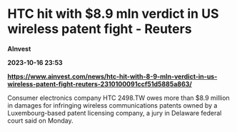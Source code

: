 # HTC hit with $8.9 mln verdict in US wireless patent fight - Reuters
**AInvest**

**2023-10-16 23:53**

**https://www.ainvest.com/news/htc-hit-with-8-9-mln-verdict-in-us-wireless-patent-fight-reuters-2310100091ccf51d5885a863/**

Consumer electronics company HTC 2498.TW owes more than $8.9 million in damages for infringing wireless communications patents owned by a Luxembourg-based patent licensing company, a jury in Delaware federal court said on Monday.